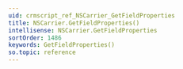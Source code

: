 ```yaml
---
uid: crmscript_ref_NSCarrier_GetFieldProperties
title: NSCarrier.GetFieldProperties()
intellisense: NSCarrier.GetFieldProperties
sortOrder: 1486
keywords: GetFieldProperties()
so.topic: reference
---
```





